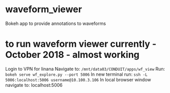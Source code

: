 # waveform_viewer
Bokeh app to provide annotations to waveforms


# to run waveform viewer currently - October 2018 - almost working
Login to VPN for linana 
Navigate to: ```/mnt/data03/CONDUIT/apps/wf_view```
Run: ```bokeh serve wf_explore.py --port 5006```
In new terminal run: ```ssh -L 5006:localhost:5006 username@10.100.3.106```
In local browser window navigate to: localhost:5006
